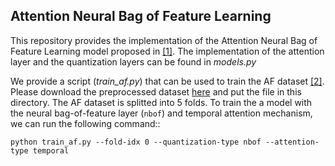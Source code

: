 ## Attention Neural Bag of Feature Learning
This repository provides the implementation of the Attention Neural Bag of Feature Learning model proposed in [[1]](#anbof). The implementation of the attention layer and the quantization layers can be found in *models.py*   
 
We provide a script (*train_af.py*) that can be used to train the AF dataset [[2]](#af). Please download the preprocessed dataset [here](https://drive.google.com/file/d/1LWRmurTp_8Gi13u9nUIHSL7nZ6a5cCca/view?usp=sharing) and put the file in this directory. The AF dataset is splitted into 5 folds. To train the a model with the neural bag-of-feature layer (`nbof`) and temporal attention mechanism, we can run the following command::

	python train_af.py --fold-idx 0 --quantization-type nbof --attention-type temporal  

 
  
